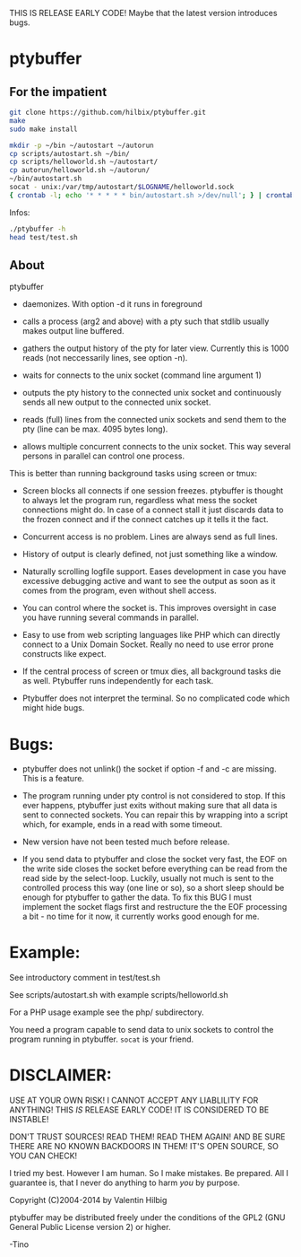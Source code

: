 THIS IS RELEASE EARLY CODE!  Maybe that the latest version introduces bugs.

ptybuffer
=========

For the impatient
-----------------

```bash
git clone https://github.com/hilbix/ptybuffer.git
make
sudo make install
```

```bash
mkdir -p ~/bin ~/autostart ~/autorun
cp scripts/autostart.sh ~/bin/
cp scripts/helloworld.sh ~/autostart/
cp autorun/helloworld.sh ~/autorun/
~/bin/autostart.sh
socat - unix:/var/tmp/autostart/$LOGNAME/helloworld.sock
{ crontab -l; echo '* * * * * bin/autostart.sh >/dev/null'; } | crontab -
```

Infos:
```bash
./ptybuffer -h
head test/test.sh
```

About
-----

ptybuffer

- daemonizes.  With option -d it runs in foreground

- calls a process (arg2 and above) with a pty such that stdlib
  usually makes output line buffered.

- gathers the output history of the pty for later view.  Currently
  this is 1000 reads (not neccessarily lines, see option -n).

- waits for connects to the unix socket (command line argument 1)

- outputs the pty history to the connected unix socket and
  continuously sends all new output to the connected unix socket.

- reads (full) lines from the connected unix sockets and send them to
  the pty (line can be max. 4095 bytes long).

- allows multiple concurrent connects to the unix socket.  This way
  several persons in parallel can control one process.

This is better than running background tasks using screen or tmux:

- Screen blocks all connects if one session freezes.  ptybuffer is
  thought to always let the program run, regardless what mess the
  socket connections might do.  In case of a connect stall it just
  discards data to the frozen connect and if the connect catches up
  it tells it the fact.

- Concurrent access is no problem.  Lines are always send as full lines.

- History of output is clearly defined, not just something like a
  window.

- Naturally scrolling logfile support.  Eases development in case you
  have excessive debugging active and want to see the output as soon
  as it comes from the program, even without shell access.

- You can control where the socket is.  This improves oversight in
  case you have running several commands in parallel.

- Easy to use from web scripting languages like PHP which can directly
  connect to a Unix Domain Socket.  Really no need to use error prone
  constructs like expect.

- If the central process of screen or tmux dies, all background tasks
  die as well.  Ptybuffer runs independently for each task.

- Ptybuffer does not interpret the terminal.  So no complicated code
  which might hide bugs.


Bugs:
=====

- ptybuffer does not unlink() the socket if option -f and -c are
  missing.  This is a feature.

- The program running under pty control is not considered to stop.  If
  this ever happens, ptybuffer just exits without making sure that all
  data is sent to connected sockets.  You can repair this by wrapping
  into a script which, for example, ends in a read with some timeout.

- New version have not been tested much before release.

- If you send data to ptybuffer and close the socket very fast, the
  EOF on the write side closes the socket before everything can be
  read from the read side by the select-loop.  Luckily, usually not
  much is sent to the controlled process this way (one line or so), so
  a short sleep should be enough for ptybuffer to gather the data.  To
  fix this BUG I must implement the socket flags first and restructure
  the the EOF processing a bit - no time for it now, it currently
  works good enough for me.


Example:
========

See introductory comment in test/test.sh

See scripts/autostart.sh with example scripts/helloworld.sh

For a PHP usage example see the php/ subdirectory.

You need a program capable to send data to unix sockets to control
the program running in ptybuffer.  `socat` is your friend.


DISCLAIMER:
===========

USE AT YOUR OWN RISK!  I CANNOT ACCEPT ANY LIABLILITY FOR ANYTHING!
THIS *IS* RELEASE EARLY CODE!  IT IS CONSIDERED TO BE INSTABLE!

DON'T TRUST SOURCES!  READ THEM!  READ THEM AGAIN!  AND BE SURE THERE
ARE NO KNOWN BACKDOORS IN THEM!  IT'S OPEN SOURCE, SO YOU CAN CHECK!

I tried my best.  However I am human.  So I make mistakes.  Be prepared.
All I guarantee is, that I never do anything to harm *you* by purpose.

Copyright (C)2004-2014 by Valentin Hilbig

ptybuffer may be distributed freely under the conditions of the
GPL2 (GNU General Public License version 2) or higher.

-Tino
